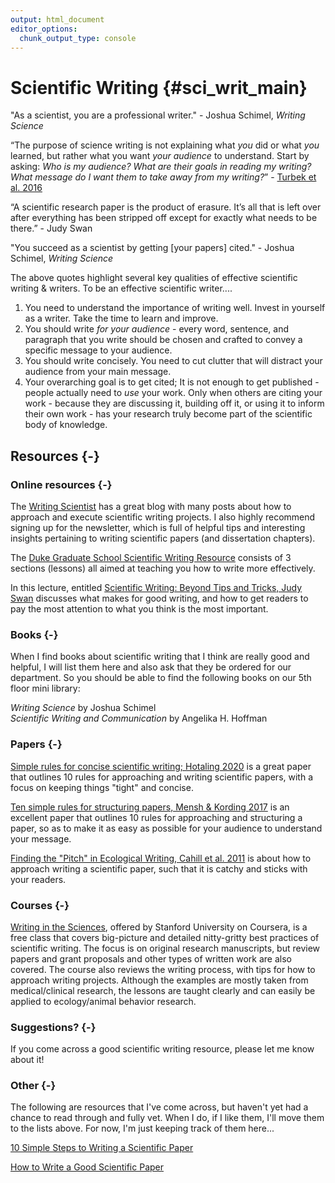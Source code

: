 ```yaml
---
output: html_document
editor_options:
  chunk_output_type: console
---
```




# Scientific Writing {#sci_writ_main}

"As a scientist, you are a professional writer." - Joshua Schimel, *Writing Science*

“The purpose of science writing is not explaining what *you* did or what *you* learned, but rather what you want *your audience* to understand. Start by asking: *Who is my audience? What are their goals in reading my writing? What message do I want them to take away from my writing?*” - [Turbek et al. 2016](https://doi.org/10.1002/bes2.1258)

“A scientific research paper is the product of erasure. It’s all that is left over after everything has been stripped off except for exactly what needs to be there.” - Judy Swan

"You succeed as a scientist by getting [your papers] cited." - Joshua Schimel, *Writing Science*

The above quotes highlight several key qualities of effective scientific writing & writers. To be an effective scientific writer....

1. You need to understand the importance of writing well. Invest in yourself as a writer. Take the time to learn and improve.
2. You should write *for your audience* - every word, sentence, and paragraph that you write should be chosen and crafted to convey a specific message to your audience.
3. You should write concisely. You need to cut clutter that will distract your audience from your main message.
4. Your overarching goal is to get cited; It is not enough to get published - people actually need to *use* your work. Only when others are citing your work - because they are discussing it, building off it, or using it to inform their own work - has your research truly become part of the scientific body of knowledge.

## Resources {-}

### Online resources {-}

The [Writing Scientist](https://writingscientist.com/) has a great blog with many posts about how to approach and execute scientific writing projects. I also highly recommend signing up for the newsletter, which is full of helpful tips and interesting insights pertaining to writing scientific papers (and dissertation chapters).

The [Duke Graduate School Scientific Writing Resource](https://sites.duke.edu/scientificwriting/) consists of 3 sections (lessons) all aimed at teaching you how to write more effectively.

In this lecture, entitled [Scientific Writing: Beyond Tips and Tricks, Judy Swan](https://www.youtube.com/watch?v=jLPCdDp_LE0&ab_channel=PublicCommunicationforResearchers) discusses what makes for good writing, and how to get readers to pay the most attention to what you think is the most important.


### Books {-}

When I find books about scientific writing that I think are really good and helpful, I will list them here and also ask that they be ordered for our department. So you should be able to find the following books on our 5th floor mini library:

*Writing Science* by Joshua Schimel  
*Scientific Writing and Communication* by Angelika H. Hoffman

### Papers {-}

[Simple rules for concise scientific writing; Hotaling 2020](https://aslopubs.onlinelibrary.wiley.com/doi/10.1002/lol2.10165) is a great paper that outlines 10 rules for approaching and writing scientific papers, with a focus on keeping things "tight" and concise.

[Ten simple rules for structuring papers, Mensh & Kording 2017](https://journals.plos.org/ploscompbiol/article?id=10.1371/journal.pcbi.1005619#sec003) is an excellent paper that outlines 10 rules for approaching and structuring a paper, so as to make it as easy as possible for your audience to understand your message.

[Finding the "Pitch" in Ecological Writing, Cahill et al. 2011](https://esajournals.onlinelibrary.wiley.com/doi/full/10.1890/0012-9623-92.2.196) is about how to approach writing a scientific paper, such that it is catchy and sticks with your readers.


### Courses {-}

[Writing in the Sciences](https://www.coursera.org/learn/sciwrite), offered by Stanford University on Coursera, is a free class that covers big-picture and detailed nitty-gritty best practices of scientific writing. The focus is on original research manuscripts, but review papers and grant proposals and other types of written work are also covered. The course also reviews the writing process, with tips for how to approach writing projects. Although the examples are mostly taken from medical/clinical research, the lessons are taught clearly and can easily be applied to ecology/animal behavior research.


### Suggestions? {-}

If you come across a good scientific writing resource, please let me know about it!

### Other {-}

The following are resources that I've come across, but haven't yet had a chance to read through and fully vet. When I do, if I like them, I'll move them to the lists above. For now, I'm just keeping track of them here...

[10 Simple Steps to Writing a Scientific Paper](https://spie.org/news/photonics-focus/janfeb-2020/how-to-write-a-scientific-paper?SSO=1)

[How to Write a Good Scientific Paper](https://spie.org/samples/9781510619142.pdf)
